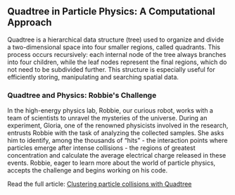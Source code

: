 ## Quadtree in Particle Physics: A Computational Approach

Quadtree is a hierarchical data structure (tree) used to organize and divide a two-dimensional space into four smaller regions, called quadrants. This process occurs recursively: each internal node of the tree always branches into four children, while the leaf nodes represent the final regions, which do not need to be subdivided further. This structure is especially useful for efficiently storing, manipulating and searching spatial data.

### Quadtree and Physics: Robbie's Challenge

In the high-energy physics lab, Robbie, our curious robot, works with a team of scientists to unravel the mysteries of the universe. During an experiment, Gloria, one of the renowned physicists involved in the research, entrusts Robbie with the task of analyzing the collected samples. She asks him to identify, among the thousands of “hits” - the interaction points where particles emerge after intense collisions - the regions of greatest concentration and calculate the average electrical charge released in these events. Robbie, eager to learn more about the world of particle physics, accepts the challenge and begins working on his code.

Read the full article: [Clustering particle collisions with Quadtree](https://physicscomputerlove.com/en/data-structure/quadtree/)


